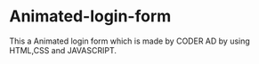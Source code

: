 # Animated-login-form
This a Animated login form which is made by CODER AD by using HTML,CSS and JAVASCRIPT.
